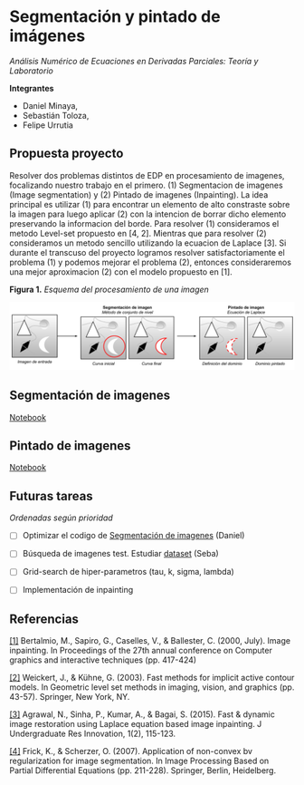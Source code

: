 # Segmentación y pintado de imágenes

*Análisis Numérico de Ecuaciones en Derivadas Parciales: Teoría y Laboratorio*

**Integrantes** 
* Daniel Minaya, 
* Sebastián Toloza, 
* Felipe Urrutia

## Propuesta proyecto

Resolver dos problemas distintos de EDP en procesamiento de imagenes, focalizando nuestro trabajo en el primero. (1) Segmentacion de imagenes (Image segmentation) y (2) Pintado de imagenes (Inpainting). La idea principal es utilizar (1) para encontrar un elemento de alto constraste sobre la imagen para luego aplicar (2) con la intencion de borrar dicho elemento preservando la informacion del borde. Para resolver (1) consideramos el metodo Level-set propuesto en [4, 2]. Mientras que para resolver (2) consideramos un metodo sencillo utilizando la ecuacion de Laplace [3]. Si durante el transcuso del proyecto logramos resolver satisfactoriamente el problema (1) y podemos mejorar el problema (2), entonces consideraremos una mejor aproximacion (2) con el modelo propuesto en [1].

**Figura 1.** *Esquema del procesamiento de una imagen*

<img src="https://github.com/furrutiav/edpn-computer-vision-2022/blob/main/Esquema.png" alt="drawing" width="650"/>

## Segmentación de imagenes

[Notebook](https://github.com/furrutiav/edpn-computer-vision-2022/blob/main/01%20Level-set%20Image%20segmentation.ipynb)

## Pintado de imagenes
[Notebook]()

## Futuras tareas

*Ordenadas según prioridad*
- [ ] Optimizar el codigo de [Segmentación de imagenes](https://github.com/furrutiav/edpn-computer-vision-2022/blob/main/01%20Level-set%20Image%20segmentation.ipynb) (Daniel)
- [ ] Búsqueda de imagenes test. Estudiar [dataset](https://www2.eecs.berkeley.edu/Research/Projects/CS/vision/bsds/) (Seba)
- [ ] Grid-search de hiper-parametros (tau, k, sigma, lambda)
- [ ] Implementación de inpainting



## Referencias

[[1]](https://dl.acm.org/doi/abs/10.1145/344779.344972)
Bertalmio, M., Sapiro, G., Caselles, V., & Ballester, C. (2000, July). Image inpainting. In Proceedings of the 27th annual conference on Computer graphics and interactive techniques (pp. 417-424)

[[2]](https://link.springer.com/chapter/10.1007/0-387-21810-6_3)
Weickert, J., & Kühne, G. (2003). Fast methods for implicit active contour models. In Geometric level set methods in imaging, vision, and graphics (pp. 43-57). Springer, New York, NY.

[[3]](https://www.researchgate.net/publication/311103980_Fast_Dynamic_Image_Restoration_using_Laplace_equation_Based_Image_Inpainting)
Agrawal, N., Sinha, P., Kumar, A., & Bagai, S. (2015). Fast & dynamic image restoration using Laplace equation based image inpainting. J Undergraduate Res Innovation, 1(2), 115-123.

[[4]](https://link.springer.com/chapter/10.1007/978-3-540-33267-1_12?noAccess=true)
Frick, K., & Scherzer, O. (2007). Application of non-convex bv regularization for image segmentation. In Image Processing Based on Partial Differential Equations (pp. 211-228). Springer, Berlin, Heidelberg.

